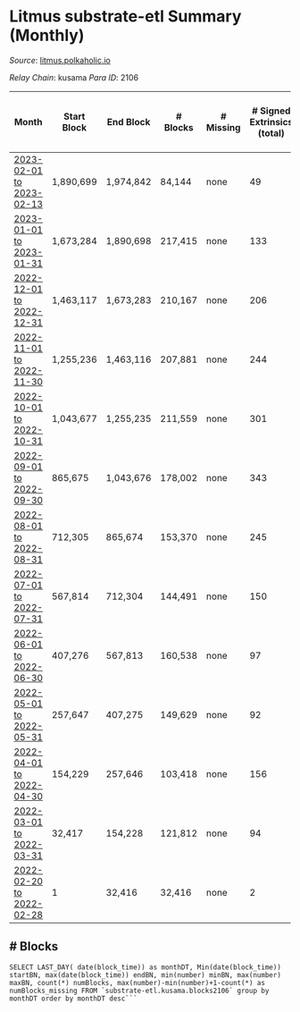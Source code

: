 # Litmus substrate-etl Summary (Monthly)

_Source_: [litmus.polkaholic.io](https://litmus.polkaholic.io)

*Relay Chain*: kusama
*Para ID*: 2106



| Month | Start Block | End Block | # Blocks | # Missing | # Signed Extrinsics (total) | # Active Accounts (avg) | # Addresses with Balances (max) | Issues |
| ----- | ----------- | --------- | -------- | --------- | --------------------------- | ----------------------- | ------------------------------- | ------ |
| [2023-02-01 to 2023-02-13](/substrate-etl/kusama/2106-litmus/2023-02-13.md) | 1,890,699 | 1,974,842 | 84,144 | none  | 49 | 3 | 13,905 | - | 
| [2023-01-01 to 2023-01-31](/substrate-etl/kusama/2106-litmus/2023-01-31.md) | 1,673,284 | 1,890,698 | 217,415 | none  | 133 | 3 | 13,906 | - | 
| [2022-12-01 to 2022-12-31](/substrate-etl/kusama/2106-litmus/2022-12-31.md) | 1,463,117 | 1,673,283 | 210,167 | none  | 206 | 5 | 13,905 | - | 
| [2022-11-01 to 2022-11-30](/substrate-etl/kusama/2106-litmus/2022-11-30.md) | 1,255,236 | 1,463,116 | 207,881 | none  | 244 | 5 | 13,906 | - | 
| [2022-10-01 to 2022-10-31](/substrate-etl/kusama/2106-litmus/2022-10-31.md) | 1,043,677 | 1,255,235 | 211,559 | none  | 301 | 7 | 13,904 | - | 
| [2022-09-01 to 2022-09-30](/substrate-etl/kusama/2106-litmus/2022-09-30.md) | 865,675 | 1,043,676 | 178,002 | none  | 343 | 6 | 13,889 | - | 
| [2022-08-01 to 2022-08-31](/substrate-etl/kusama/2106-litmus/2022-08-31.md) | 712,305 | 865,674 | 153,370 | none  | 245 | 4 | 11,918 | - | 
| [2022-07-01 to 2022-07-31](/substrate-etl/kusama/2106-litmus/2022-07-31.md) | 567,814 | 712,304 | 144,491 | none  | 150 | 4 | 3,832 | - | 
| [2022-06-01 to 2022-06-30](/substrate-etl/kusama/2106-litmus/2022-06-30.md) | 407,276 | 567,813 | 160,538 | none  | 97 | 2 | 3,831 | - | 
| [2022-05-01 to 2022-05-31](/substrate-etl/kusama/2106-litmus/2022-05-31.md) | 257,647 | 407,275 | 149,629 | none  | 92 | 3 | 3,827 | - | 
| [2022-04-01 to 2022-04-30](/substrate-etl/kusama/2106-litmus/2022-04-30.md) | 154,229 | 257,646 | 103,418 | none  | 156 | 4 | 3,824 | - | 
| [2022-03-01 to 2022-03-31](/substrate-etl/kusama/2106-litmus/2022-03-31.md) | 32,417 | 154,228 | 121,812 | none  | 94 | 2 | 3,821 | - | 
| [2022-02-20 to 2022-02-28](/substrate-etl/kusama/2106-litmus/2022-02-28.md) | 1 | 32,416 | 32,416 | none  | 2 |  | 16 | - | 

## # Blocks
```
SELECT LAST_DAY( date(block_time)) as monthDT, Min(date(block_time)) startBN, max(date(block_time)) endBN, min(number) minBN, max(number) maxBN, count(*) numBlocks, max(number)-min(number)+1-count(*) as numBlocks_missing FROM `substrate-etl.kusama.blocks2106` group by monthDT order by monthDT desc```

